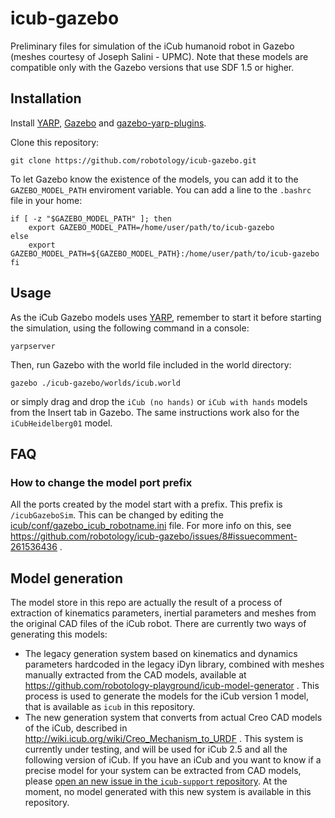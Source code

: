 icub-gazebo
===========

Preliminary files for simulation of the iCub humanoid robot in Gazebo (meshes courtesy of Joseph Salini - UPMC). Note that these models are compatible only with the Gazebo versions that use SDF 1.5 or higher. 

Installation
------------
Install [YARP](http://www.yarp.it/install.html), [Gazebo](http://gazebosim.org/tutorials?cat=install) and  [gazebo-yarp-plugins](https://github.com/robotology/gazebo-yarp-plugins).

Clone this repository:
```
git clone https://github.com/robotology/icub-gazebo.git
```
 
To let Gazebo know the existence of the models, you can add it to the `GAZEBO_MODEL_PATH` enviroment variable. You can add a line to the `.bashrc` file in your home:
```
if [ -z "$GAZEBO_MODEL_PATH" ]; then
    export GAZEBO_MODEL_PATH=/home/user/path/to/icub-gazebo
else
    export GAZEBO_MODEL_PATH=${GAZEBO_MODEL_PATH}:/home/user/path/to/icub-gazebo
fi
```

Usage
-----
As the iCub Gazebo models uses [YARP](http://yarp.it), remember to start it before starting the simulation, using the following command in a console:
```
yarpserver 
```

Then, run Gazebo with the world file included in the world directory:
```
gazebo ./icub-gazebo/worlds/icub.world
```
or simply drag and drop the `iCub (no hands)` or `iCub with hands` models from the Insert tab in Gazebo.
The same instructions work also for the `iCubHeidelberg01` model.

FAQ
------

### How to change the model port prefix 
All the ports created by the model start with a prefix. 
This prefix is `/icubGazeboSim`. This can be changed by editing the [icub/conf/gazebo_icub_robotname.ini](icub/conf/gazebo_icub_robotname.ini) file. For more info on this, see https://github.com/robotology/icub-gazebo/issues/8#issuecomment-261536436 .


Model generation
----------------
The model store in this repo are actually the result of a process of extraction of kinematics parameters, inertial parameters and meshes from the original CAD files of the iCub robot. There are currently two ways of generating this models: 

* The legacy generation system based on kinematics and dynamics parameters hardcoded in the legacy iDyn library, combined with meshes manually extracted from the CAD models, available at https://github.com/robotology-playground/icub-model-generator . This process is used to generate the models for the iCub version 1 model, that is available as `icub` in this repository.
* The new generation system that converts from actual Creo CAD models of the iCub, described in http://wiki.icub.org/wiki/Creo_Mechanism_to_URDF . This system is currently under testing, and will be used for iCub 2.5 and all the following version of iCub. If you have an iCub and you want to know if a precise model for your system can be extracted from CAD models, please [open an new issue in the `icub-support` repository](https://github.com/robotology/icub-support/issues/new). At the moment, no model generated with this new system is available in this repository. 
